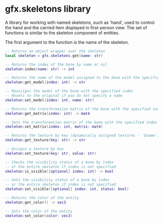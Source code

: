 # gfx.skeletons library

A library for working with named skeletons, such as 'hand',
used to control the hand and the carried item displayed in first-person view. 
The set of functions is similar to the skeleton component of entities.

The first argument to the function is the name of the skeleton.

```lua
-- Returns an object wrapper over the skeleton
local skeleton = gfx.skeletons.get(name: str)

-- Returns the index of the bone by name or nil
skeleton:index(name: str) -> int

-- Returns the name of the model assigned to the bone with the specified index
skeleton:get_model(index: int) -> str

-- Reassigns the model of the bone with the specified index
-- Resets to the original if you do not specify a name
skeleton:set_model(index: int, name: str)

-- Returns the transformation matrix of the bone with the specified index
skeleton:get_matrix(index: int) -> mat4

-- Sets the transformation matrix of the bone with the specified index
skeleton:set_matrix(index: int, matrix: mat4)

-- Returns the texture by key (dynamically assigned textures - '$name')
skeleton:get_texture(key: str) -> str

-- Assigns a texture by key
skeleton:set_texture(key: str, value: str)

-- Checks the visibility status of a bone by index
-- or the entire skeleton if index is not specified
skeleton:is_visible([optional] index: int) -> bool

-- Sets the visibility status of a bone by index
-- or the entire skeleton if index is not specified
skeleton:set_visible([optional] index: int, status: bool)

-- Returns the color of the entity
skeleton:get_color() -> vec3

-- Sets the color of the entity
skeleton:set_color(color: vec3)
```
